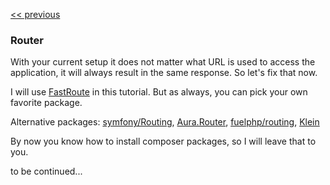 [<< previous](4-http.md)

### Router

With your current setup it does not matter what URL is used to access the application, it will always result in the same response. So let's fix that now.

I will use [FastRoute](https://github.com/nikic/FastRoute) in this tutorial. But as always, you can pick your own favorite package.

Alternative packages: [symfony/Routing](https://github.com/symfony/Routing), [Aura.Router](https://github.com/auraphp/Aura.Router), [fuelphp/routing](https://github.com/fuelphp/routing), [Klein](https://github.com/chriso/klein.php)

By now you know how to install composer packages, so I will leave that to you.

to be continued...
